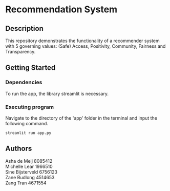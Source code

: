 # Recommendation System

## Description
This repository demonstrates the functionality of a recommender system with 5 governing values: (Safe) Access, Positivity, Community, Fairness and Transparency.

## Getting Started
### Dependencies
To run the app, the library streamlit is necessary.
### Executing program
Navigate to the directory of the 'app' folder in the terminal and input the following command.

```
streamlit run app.py
```

## Authors
Asha de Meij 8085412 <br>
Michelle Lear 1966510 <br>
Sine Bijsterveld 6756123 <br>
Zane Budlong 4514653 <br>
Zang Tran 4671554 <br>







